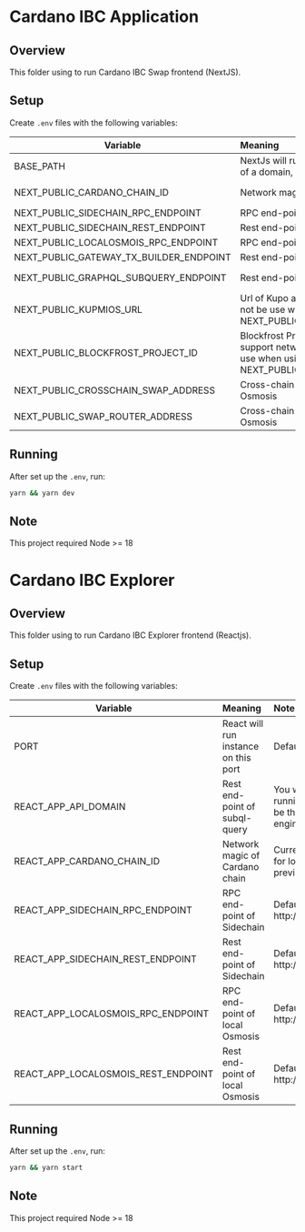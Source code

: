 # Cardano IBC Application 

## Overview
This folder using to run Cardano IBC Swap frontend (NextJS).

## Setup
Create `.env` files with the following variables:

| Variable                                | Meaning                                                                                                                                 | Note                                                                     |
|-----------------------------------------|:----------------------------------------------------------------------------------------------------------------------------------------|:-------------------------------------------------------------------------|
| BASE_PATH                               | NextJs will run instance under sub-path of a domain, refer to [this](https://nextjs.org/docs/app/api-reference/next-config-js/basePath) | Default: "/ibc"                                                          |
| NEXT_PUBLIC_CARDANO_CHAIN_ID            | Network magic of Cardano chain                                                                                                          | Currently we use 42 for local Cardano, for preview, it will be 2         |
| NEXT_PUBLIC_SIDECHAIN_RPC_ENDPOINT      | RPC end-point of Sidechain                                                                                                              | Default: http://localhost:26657                                          |
| NEXT_PUBLIC_SIDECHAIN_REST_ENDPOINT     | Rest end-point of Sidechain                                                                                                             | Default: http://localhost:1317                                           |
| NEXT_PUBLIC_LOCALOSMOIS_RPC_ENDPOINT    | RPC end-point of local Osmosis                                                                                                          | Default: http://localhost:26658                                          |
| NEXT_PUBLIC_GATEWAY_TX_BUILDER_ENDPOINT | Rest end-point of gateway                                                                                                               | Default: http://localhost:8000                                           |
| NEXT_PUBLIC_GRAPHQL_SUBQUERY_ENDPOINT   | Rest end-point of subql-query                                                                                                           | You will get it after running indexer, will be the url to graphql-engine |
| NEXT_PUBLIC_KUPMIOS_URL                 | Url of Kupo and Ogmios instances, should not be use when using NEXT_PUBLIC_BLOCKFROST_PROJECT_ID                                        | Default: "http://localhost:1442,http://localhost:1337"                   |
| NEXT_PUBLIC_BLOCKFROST_PROJECT_ID       | Blockfrost Project ID, currently only support network preview, should not be use when using NEXT_PUBLIC_KUPMIOS_URL                     | Default: "previewVi2O..."                                                |
| NEXT_PUBLIC_CROSSCHAIN_SWAP_ADDRESS     | Cross-chain swap address on local Osmosis                                                                                               | You will get this after run `setup_crosschain_swaps.sh`                  |
| NEXT_PUBLIC_SWAP_ROUTER_ADDRESS         | Cross-chain swap router address on local Osmosis                                                                                        | You will get this after run `setup_crosschain_swaps.sh`                  |

## Running
After set up the `.env`, run:
```bash
yarn && yarn dev
```

## Note
This project required Node >= 18

# Cardano IBC Explorer

## Overview
This folder using to run Cardano IBC Explorer frontend (Reactjs).

## Setup
Create `.env` files with the following variables:

| Variable                            | Meaning                              | Note                                                                     |
|-------------------------------------|:-------------------------------------|:-------------------------------------------------------------------------|
| PORT                                | React will run instance on this port | Default: 8080                                                            |
| REACT_APP_API_DOMAIN                | Rest end-point of subql-query        | You will get it after running indexer, will be the url to graphql-engine |
| REACT_APP_CARDANO_CHAIN_ID          | Network magic of Cardano chain       | Currently we use 42 for local Cardano, for preview, it will be 2         |
| REACT_APP_SIDECHAIN_RPC_ENDPOINT    | RPC end-point of Sidechain           | Default: http://localhost:26657                                          |
| REACT_APP_SIDECHAIN_REST_ENDPOINT   | Rest end-point of Sidechain          | Default: http://localhost:1317                                           |
| REACT_APP_LOCALOSMOIS_RPC_ENDPOINT  | RPC end-point of local Osmosis       | Default: http://localhost:26658                                          |
| REACT_APP_LOCALOSMOIS_REST_ENDPOINT | Rest end-point of local Osmosis      | Default: http://localhost:1318                                           |

## Running
After set up the `.env`, run:
```bash
yarn && yarn start
```

## Note
This project required Node >= 18
